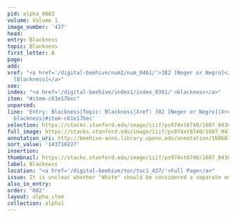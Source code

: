 ```yaml
---
pid: alpha_0083
volume: Volume 1
image_number: '437'
head:
entry: Blackness
topic: Blackness
first_letter: B
page:
add:
xref: "<a href='/digital-beehive/num2/num_0461/'>382 [Neger or Negro]</a>|<a href='/digital-beehive/num7/num_2338/'>1563
  [Blackness]</a>"
see:
index: "<a href='/digital-beehive/index1/index_0381/'>blackness</a>"
item: "#item-c61e17bec"
unparsed:
line: 'Entry: Blackness|Topic: Blackness|Xref: 382 [Neger or Negro]|Xref: 1563 [Blackness]|Index:
  blackness|#item-c61e17bec'
selection: https://stacks.stanford.edu/image/iiif/ps974xt6740/1607_0436/265,227,3140,403/full/0/default.jpg
full_image: https://stacks.stanford.edu/image/iiif/ps974xt6740/1607_0436/full/full/0/default.jpg
annotation_uri: http://beehive-anno.library.upenn.edu/annotation/1686073373082
sort_value: '143710227'
insertion:
thumbnail: https://stacks.stanford.edu/image/iiif/ps974xt6740/1607_0436/265,227,600,180/250,/0/default.jpg
label: Blackness
location: "<a href='/digital-beehive/toc/toc1_427/'>Full Page</a>"
issue: It is unclear whether "White" should be considered a separate entry.
also_in_entry:
order: '082'
layout: alpha_item
collection: alpha1
---
```

